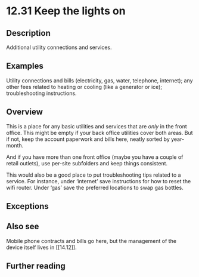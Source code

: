 # 12.31 Keep the lights on

## Description

Additional utility connections and services.

## Examples

Utility connections and bills (electricity, gas, water, telephone, internet); any other fees related to heating or cooling (like a generator or ice); troubleshooting instructions.

## Overview

This is a place for any basic utilities and services that are _only_ in the front office. This might be empty if your back office utilities cover both areas. But if not, keep the account paperwork and bills here, neatly sorted by year-month.

And if you have more than one front office (maybe you have a couple of retail outlets), use per-site subfolders and keep things consistent.

This would also be a good place to put troubleshooting tips related to a service. For instance, under ‘internet’ save instructions for how to reset the wifi router. Under ‘gas’ save the preferred locations to swap gas bottles.

## Exceptions

## Also see

Mobile phone contracts and bills go here, but the management of the device itself lives in [[14.12]].

## Further reading

